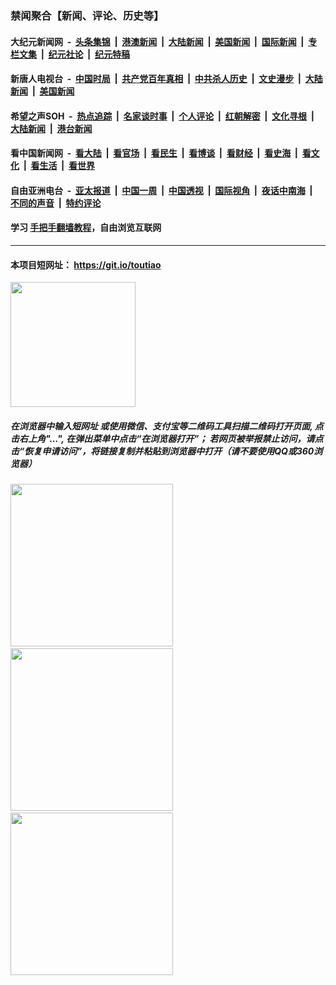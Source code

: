 ### 禁闻聚合【新闻、评论、历史等】

#### 大纪元新闻网 &nbsp;-&nbsp; [头条集锦](indexes/E头条集锦.md?t=02160211) &nbsp;|&nbsp; [港澳新闻](indexes/E港澳新闻.md?t=02160211)  &nbsp;|&nbsp; [大陆新闻](indexes/E大陆新闻.md?t=02160211) &nbsp;|&nbsp; [美国新闻](indexes/E美国新闻.md?t=02160211) &nbsp;|&nbsp; [国际新闻](indexes/E国际新闻.md?t=02160211) &nbsp;|&nbsp; [专栏文集](indexes/E专栏文集.md?t=02160211) &nbsp;|&nbsp; [纪元社论](indexes/E纪元社论.md?t=02160211) &nbsp;|&nbsp; [纪元特稿](indexes/E纪元特稿.md?t=02160211) 

#### 新唐人电视台 &nbsp;-&nbsp; [中国时局](indexes/N中国时局.md?t=02160211) &nbsp;|&nbsp; [共产党百年真相](indexes/N共产党百年真相.md?t=02160211) &nbsp;|&nbsp; [中共杀人历史](indexes/N中共杀人历史.md?t=02160211) &nbsp;|&nbsp; [文史漫步](indexes/N文史漫步.md?t=02160211) &nbsp;|&nbsp; [大陆新闻](indexes/N大陆新闻.md?t=02160211) &nbsp;|&nbsp; [美国新闻](indexes/N美国新闻.md?t=02160211)

#### 希望之声SOH &nbsp;-&nbsp; [热点追踪](indexes/H热点追踪.md?t=02160211) &nbsp;|&nbsp; [名家谈时事](indexes/H名家谈时事.md?t=02160211) &nbsp;|&nbsp; [个人评论](indexes/H个人评论.md?t=02160211)  &nbsp;|&nbsp; [红朝解密](indexes/H红朝解密.md?t=02160211) &nbsp;|&nbsp; [文化寻根](indexes/H文化寻根.md?t=02160211) &nbsp;|&nbsp; [大陆新闻](indexes/H大陆新闻.md?t=02160211) &nbsp;|&nbsp; [港台新闻](indexes/H港台新闻.md?t=02160211)

#### 看中国新闻网 &nbsp;-&nbsp; [看大陆](indexes/S看大陆.md?t=02160211) &nbsp;|&nbsp; [看官场](indexes/S看官场.md?t=02160211) &nbsp;|&nbsp; [看民生](indexes/S看民生.md?t=02160211)  &nbsp;|&nbsp; [看博谈](indexes/S看博谈.md?t=02160211) &nbsp;|&nbsp; [看财经](indexes/S看财经.md?t=02160211) &nbsp;|&nbsp; [看史海](indexes/S看史海.md?t=02160211) &nbsp;|&nbsp; [看文化](indexes/S看文化.md?t=02160211) &nbsp;|&nbsp; [看生活](indexes/S看生活.md?t=02160211) &nbsp;|&nbsp; [看世界](indexes/S看世界.md?t=02160211)

#### 自由亚洲电台 &nbsp;-&nbsp; [亚太报道](indexes/R亚太报道.md?t=02160211) &nbsp;|&nbsp; [中国一周](indexes/R中国一周.md?t=02160211) &nbsp;|&nbsp; [中国透视](indexes/R中国透视.md?t=02160211)  &nbsp;|&nbsp; [国际视角](indexes/R国际视角.md?t=02160211) &nbsp;|&nbsp; [夜话中南海](indexes/R夜话中南海.md?t=02160211) &nbsp;|&nbsp; [不同的声音](indexes/R不同的声音.md?t=02160211) &nbsp;|&nbsp; [特约评论](indexes/R特约评论.md?t=02160211)

#### 学习 [手把手翻墙教程](https://github.com/gfw-breaker/guides/wiki)，自由浏览互联网

----

#### 本项目短网址： https://git.io/toutiao
<img src="https://raw.githubusercontent.com/gfw-breaker/banned-news/master/scripts/img/qr.png" width="200px"/>  

##### 在浏览器中输入短网址 或使用微信、支付宝等二维码工具扫描二维码打开页面, 点击右上角"...", 在弹出菜单中点击“在浏览器打开”； 若网页被举报禁止访问，请点击“恢复申请访问”，将链接复制并粘贴到浏览器中打开（请不要使用QQ或360浏览器）

<img src="https://raw.githubusercontent.com/gfw-breaker/banned-news/master/scripts/img/1.png" width="260px"/> &nbsp; <img src="https://raw.githubusercontent.com/gfw-breaker/banned-news/master/scripts/img/2.png" width="260px"/> &nbsp; <img src="https://raw.githubusercontent.com/gfw-breaker/banned-news/master/scripts/img/3.png" width="260px"/>
